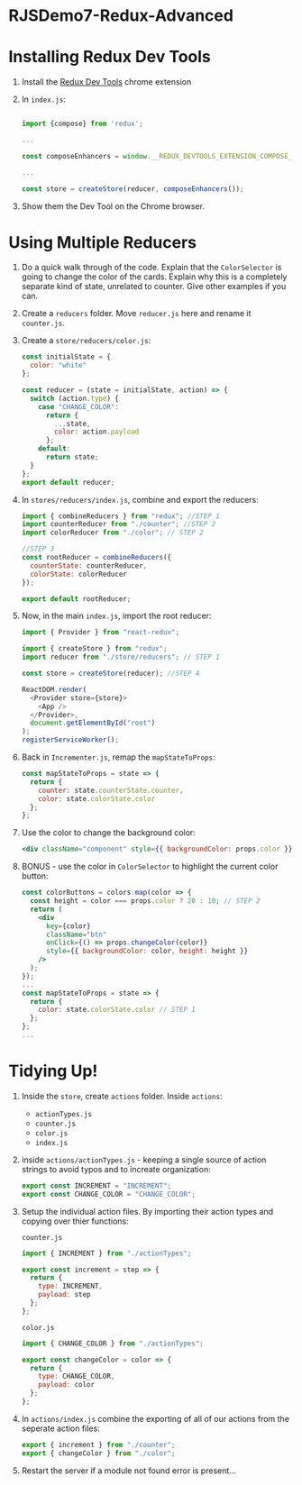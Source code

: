 # RJSDemo7-Redux-Advanced

# Installing Redux Dev Tools

1. Install the [Redux Dev Tools](https://chrome.google.com/webstore/detail/redux-devtools/lmhkpmbekcpmknklioeibfkpmmfibljd?hl=en) chrome extension

2. In `index.js`:

   ```javascript

   import {compose} from 'redux';

   ...

   const composeEnhancers = window.__REDUX_DEVTOOLS_EXTENSION_COMPOSE__ || compose;

   ...

   const store = createStore(reducer, composeEnhancers());
   ```

3. Show them the Dev Tool on the Chrome browser.

# Using Multiple Reducers

1.  Do a quick walk through of the code. Explain that the `ColorSelector` is going to change the color of the cards. Explain why this is a completely separate kind of state, unrelated to counter. Give other examples if you can.

2.  Create a `reducers` folder. Move `reducer.js` here and rename it `counter.js`.

3.  Create a `store/reducers/color.js`:

    ```javascript
    const initialState = {
      color: "white"
    };

    const reducer = (state = initialState, action) => {
      switch (action.type) {
        case "CHANGE_COLOR":
          return {
            ...state,
            color: action.payload
          };
        default:
          return state;
      }
    };
    export default reducer;
    ```

4.  In `stores/reducers/index.js`, combine and export the reducers:

    ```javascript
    import { combineReducers } from "redux"; //STEP 1
    import counterReducer from "./counter"; //STEP 2
    import colorReducer from "./color"; // STEP 2

    //STEP 3
    const rootReducer = combineReducers({
      counterState: counterReducer,
      colorState: colorReducer
    });

    export default rootReducer;
    ```

5.  Now, in the main `index.js`, import the root reducer:

    ```javascript
    import { Provider } from "react-redux";

    import { createStore } from "redux";
    import reducer from "./store/reducers"; // STEP 1

    const store = createStore(reducer); //STEP 4

    ReactDOM.render(
      <Provider store={store}>
        <App />
      </Provider>,
      document.getElementById("root")
    );
    registerServiceWorker();
    ```

6.  Back in `Incrementer.js`, remap the `mapStateToProps`:

    ```javascript
    const mapStateToProps = state => {
      return {
        counter: state.counterState.counter,
        color: state.colorState.color
      };
    };
    ```

7.  Use the color to change the background color:

    ```jsx
    <div className="component" style={{ backgroundColor: props.color }}>
    ```

8.  BONUS - use the color in `ColorSelector` to highlight the current color button:

    ```jsx
    const colorButtons = colors.map(color => {
      const height = color === props.color ? 20 : 10; // STEP 2
      return (
        <div
          key={color}
          className="btn"
          onClick={() => props.changeColor(color)}
          style={{ backgroundColor: color, height: height }}
        />
      );
    });
    ...
    const mapStateToProps = state => {
      return {
        color: state.colorState.color // STEP 1
      };
    };
    ...
    ```

# Tidying Up!

1. Inside the `store`, create `actions` folder. Inside `actions`:

   - `actionTypes.js`
   - `counter.js`
   - `color.js`
   - `index.js`

2. inside `actions/actionTypes.js` - keeping a single source of action strings to avoid typos and to increate organization:

   ```javascript
   export const INCREMENT = "INCREMENT";
   export const CHANGE_COLOR = "CHANGE_COLOR";
   ```

3. Setup the individual action files. By importing their action types and copying over thier functions:

   `counter.js`

   ```javascript
   import { INCREMENT } from "./actionTypes";

   export const increment = step => {
     return {
       type: INCREMENT,
       payload: step
     };
   };
   ```

   `color.js`

   ```javascript
   import { CHANGE_COLOR } from "./actionTypes";

   export const changeColor = color => {
     return {
       type: CHANGE_COLOR,
       payload: color
     };
   };
   ```

4. In `actions/index.js` combine the exporting of all of our actions from the seperate action files:

   ```javascript
   export { increment } from "./counter";
   export { changeColor } from "./color";
   ```

5. Restart the server if a module not found error is present...
